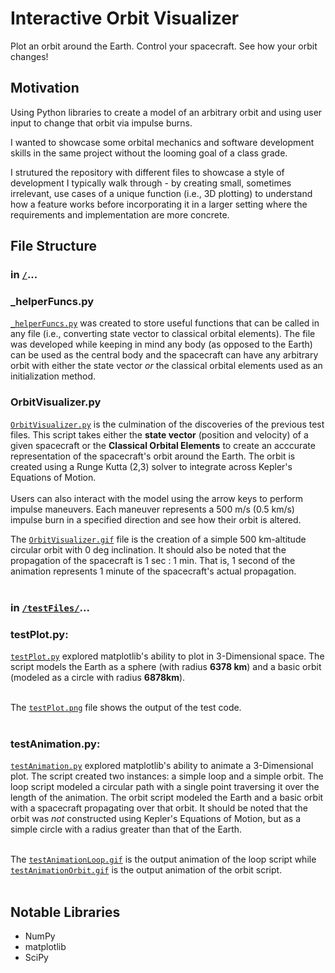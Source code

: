 # **Interactive Orbit Visualizer**
Plot an orbit around the Earth. Control your spacecraft. See how your orbit changes!

## **Motivation**
Using Python libraries to create a model of an arbitrary orbit and using user input to change that orbit via impulse burns.

I wanted to showcase some orbital mechanics and software development skills in the same project without the looming goal of a class grade.

I strutured the repository with different files to showcase a style of development I typically walk through - by creating small, sometimes irrelevant, use cases of a unique function (i.e., 3D plotting) to understand how a feature works before incorporating it in a larger setting where the requirements and implementation are more concrete.

## **File Structure**

### in [``/``](https://github.com/gagandeepthapar/interactiveOrbitVisualizer)...
### **_helperFuncs.py**
[``_helperFuncs.py``](https://github.com/gagandeepthapar/interactiveOrbitVisualizer/blob/main/_helperFuncs.py) was created to store useful functions that can be called in any file (i.e., converting state vector to classical orbital elements). The file was developed while keeping in mind any body (as opposed to the Earth) can be used as the central body and the spacecraft can have any arbitrary orbit with either the state vector *or* the classical orbital elements used as an initialization method.

### **OrbitVisualizer.py**</br>
[``OrbitVisualizer.py``](https://github.com/gagandeepthapar/interactiveOrbitVisualizer/blob/main/OrbitVisualizer.py) is the culmination of the discoveries of the previous test files. This script takes either the **state vector** (position and velocity) of a given spacecraft or the **Classical Orbital Elements** to create an acccurate representation of the spacecraft's orbit around the Earth. The orbit is created using a Runge Kutta (2,3) solver to integrate across Kepler's Equations of Motion. </br></br>
Users can also interact with the model using the arrow keys to perform impulse maneuvers. Each maneuver represents a 500 m/s (0.5 km/s) impulse burn in a specified direction and see how their orbit is altered.</br>

The [``OrbitVisualizer.gif``](https://github.com/gagandeepthapar/interactiveOrbitVisualizer/blob/main/OrbitVisualizer.gif) file is the creation of a simple 500 km-altitude circular orbit with 0 deg inclination. It should also be noted that the propagation of the spacecraft is 1 sec : 1 min. That is, 1 second of the animation represents 1 minute of the spacecraft's actual propagation.</br></br>

### in [``/testFiles/``](https://github.com/gagandeepthapar/interactiveOrbitVisualizer/tree/main/testFiles)...
### **testPlot.py:**</br>
[``testPlot.py``](https://github.com/gagandeepthapar/interactiveOrbitVisualizer/blob/main/testFiles/testPlot.py) explored matplotlib's ability to plot in 3-Dimensional space. The script models the Earth as a sphere (with radius **6378 km**) and a basic orbit (modeled as a circle with radius **6878km**).</br></br>

The [``testPlot.png``](https://github.com/gagandeepthapar/interactiveOrbitVisualizer/blob/main/testFiles/testPlot.png) file shows the output of the test code.</br></br>

### **testAnimation.py:**
[``testAnimation.py``](https://github.com/gagandeepthapar/interactiveOrbitVisualizer/blob/main/testFiles/testAnimation.py) explored matplotlib's ability to animate a 3-Dimensional plot. The script created two instances: a simple loop and a simple orbit. The loop script modeled a circular path with a single point traversing it over the length of the animation. The orbit script modeled the Earth and a basic orbit with a spacecraft propagating over that orbit. It should be noted that the orbit was *not* constructed using Kepler's Equations of Motion, but as a simple circle with a radius greater than that of the Earth.</br></br>

The [``testAnimationLoop.gif``](https://github.com/gagandeepthapar/interactiveOrbitVisualizer/blob/main/testFiles/testAnimationLoop.gif) is the output animation of the loop script while [``testAnimationOrbit.gif``](https://github.com/gagandeepthapar/interactiveOrbitVisualizer/blob/main/testFiles/testAnimationOrbit.gif) is the output animation of the orbit script.</br></br>
## **Notable Libraries**
* NumPy
* matplotlib
* SciPy